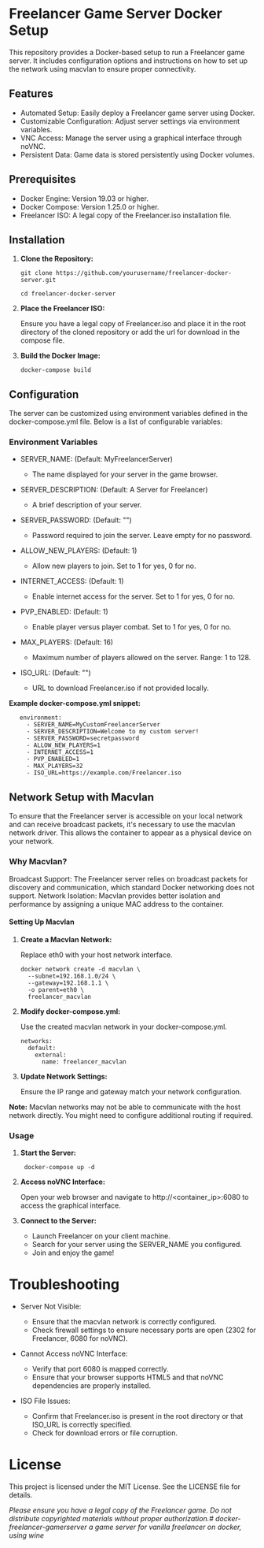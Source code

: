 # Freelancer Game Server Docker Setup

This repository provides a Docker-based setup to run a Freelancer game server. It includes configuration options and instructions on how to set up the network using macvlan to ensure proper connectivity.

## Features

- Automated Setup: Easily deploy a Freelancer game server using Docker.
- Customizable Configuration: Adjust server settings via environment variables.
- VNC Access: Manage the server using a graphical interface through noVNC.
- Persistent Data: Game data is stored persistently using Docker volumes.

## Prerequisites

- Docker Engine: Version 19.03 or higher.
- Docker Compose: Version 1.25.0 or higher.
- Freelancer ISO: A legal copy of the Freelancer.iso installation file.

## Installation

1. **Clone the Repository:**

       git clone https://github.com/yourusername/freelancer-docker-server.git

       cd freelancer-docker-server

3. **Place the Freelancer ISO:**

   Ensure you have a legal copy of Freelancer.iso and place it in the root directory of the cloned repository or add the url for download in the compose file.

3. **Build the Docker Image:**

       docker-compose build

## Configuration

The server can be customized using environment variables defined in the docker-compose.yml file. Below is a list of configurable variables:
### Environment Variables

- SERVER_NAME: (Default: MyFreelancerServer)
   - The name displayed for your server in the game browser.

- SERVER_DESCRIPTION: (Default: A Server for Freelancer)
   - A brief description of your server.

- SERVER_PASSWORD: (Default: "")
   - Password required to join the server. Leave empty for no password.

- ALLOW_NEW_PLAYERS: (Default: 1)
   - Allow new players to join. Set to 1 for yes, 0 for no.

- INTERNET_ACCESS: (Default: 1)
   - Enable internet access for the server. Set to 1 for yes, 0 for no.

- PVP_ENABLED: (Default: 1)
   - Enable player versus player combat. Set to 1 for yes, 0 for no.

- MAX_PLAYERS: (Default: 16)
   - Maximum number of players allowed on the server. Range: 1 to 128.

- ISO_URL: (Default: "")
   - URL to download Freelancer.iso if not provided locally.

**Example docker-compose.yml snippet:**

       environment:
         - SERVER_NAME=MyCustomFreelancerServer
         - SERVER_DESCRIPTION=Welcome to my custom server!
         - SERVER_PASSWORD=secretpassword
         - ALLOW_NEW_PLAYERS=1
         - INTERNET_ACCESS=1
         - PVP_ENABLED=1
         - MAX_PLAYERS=32
         - ISO_URL=https://example.com/Freelancer.iso

## Network Setup with Macvlan

To ensure that the Freelancer server is accessible on your local network and can receive broadcast packets, it's necessary to use the macvlan network driver. This allows the container to appear as a physical device on your network.
### Why Macvlan?

Broadcast Support: The Freelancer server relies on broadcast packets for discovery and communication, which standard Docker networking does not support.
Network Isolation: Macvlan provides better isolation and performance by assigning a unique MAC address to the container.

#### Setting Up Macvlan

  1. **Create a Macvlan Network:**

     Replace eth0 with your host network interface.

         docker network create -d macvlan \
           --subnet=192.168.1.0/24 \
           --gateway=192.168.1.1 \
           -o parent=eth0 \
           freelancer_macvlan

  2. **Modify docker-compose.yml:**
    
     Use the created macvlan network in your docker-compose.yml.

         networks:
           default:
             external:
               name: freelancer_macvlan

   3. **Update Network Settings:**
     
      Ensure the IP range and gateway match your network configuration.

**Note:** Macvlan networks may not be able to communicate with the host network directly. You might need to configure additional routing if required.

### Usage

  1. **Start the Server:**

          docker-compose up -d

  2. **Access noVNC Interface:**

     Open your web browser and navigate to http://<container_ip>:6080 to access the graphical interface.

  4. **Connect to the Server:**
     - Launch Freelancer on your client machine.
     - Search for your server using the SERVER_NAME you configured.
     - Join and enjoy the game!

# Troubleshooting

- Server Not Visible:
   - Ensure that the macvlan network is correctly configured.
   - Check firewall settings to ensure necessary ports are open (2302 for Freelancer, 6080 for noVNC).

- Cannot Access noVNC Interface:
    -  Verify that port 6080 is mapped correctly.
    -  Ensure that your browser supports HTML5 and that noVNC dependencies are properly installed.

- ISO File Issues:
    - Confirm that Freelancer.iso is present in the root directory or that ISO_URL is correctly specified.
    - Check for download errors or file corruption.

# License

This project is licensed under the MIT License. See the LICENSE file for details.


*Please ensure you have a legal copy of the Freelancer game. Do not distribute copyrighted materials without proper authorization.# docker-freelancer-gamerserver
a game server for vanilla freelancer on docker, using wine*
